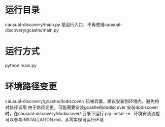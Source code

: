 # 运行目录
causual-discovery/main.py 是运行入口，不再使用causual-discovery/gcastle/main.py
# 运行方式
python main.py
# 环境路径变更
causual-discovery/gcastle/dodiscover/ 已被弃置，建议安装到环境内，避免相对路径调用
由于路径变更，可能需要安装gcastle和dodiscover
安装dodiscover时，在causual-discovery/dodiscover/ 目录下运行 pip install -e .
环境安装流程可以参考INSTALLATION.md，从零实现可运行环境
